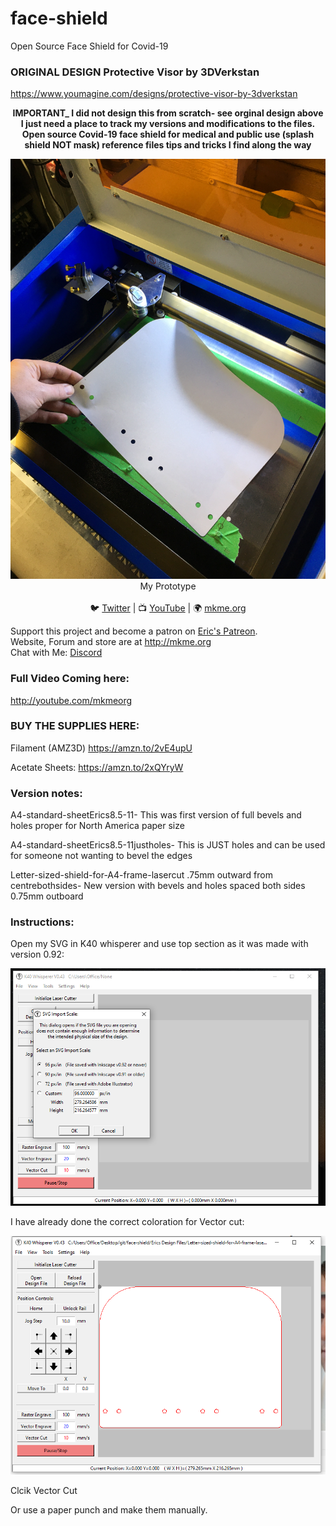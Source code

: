 # face-shield
Open Source Face Shield for Covid-19

### ORIGINAL DESIGN Protective Visor by 3DVerkstan 

 https://www.youmagine.com/designs/protective-visor-by-3dverkstan
 

<p align="center">
<b>IMPORTANT_ I did not design this from scratch- see orginal design above I just need a place to track my versions and modifications to the files. Open source Covid-19 face shield for medical and public use (splash shield NOT mask) reference files tips and tricks I find along the way</b><br>

 <p align="center"><img src="https://github.com/MKme/face-shield/blob/master/Photos/2.JPG"/>
My Prototype
  <br>
<br>🐦 <a href="https://twitter.com/mkmeorg">Twitter</a>
| 📺 <a href="https://www.youtube.com/mkmeorg">YouTube</a>
| 🌍 <a href="http://www.mkme.org">mkme.org</a><br>

Support this project and become a patron on <a href="http://mkme.org/patreon">Eric's Patreon</a>.<br>
Website, Forum and store are at http://mkme.org <br>
Chat with Me: <a href="https://discord.gg/j9S4Fgv">Discord</a></b>
</p>

### Full Video Coming here:
http://youtube.com/mkmeorg

### BUY THE SUPPLIES HERE:

Filament (AMZ3D) https://amzn.to/2vE4upU

Acetate Sheets: https://amzn.to/2xQYryW

### Version notes:
A4-standard-sheetErics8.5-11- This was first version of full bevels and holes proper for North America paper size

A4-standard-sheetErics8.5-11justholes- This is JUST holes and can be used for someone not wanting to bevel the edges

Letter-sized-shield-for-A4-frame-lasercut .75mm outward from centrebothsides- New version with bevels and holes spaced both sides 0.75mm outboard

### Instructions:

Open my SVG in K40 whisperer and use top section as it was made with version 0.92:

 <p align="center"><img src="https://github.com/MKme/face-shield/blob/master/Photos/K40.PNG"/>

I have already done the correct coloration for Vector cut:

 <p align="center"><img src="https://github.com/MKme/face-shield/blob/master/Photos/3.PNG"/>
 
Clcik Vector Cut 

Or use a paper punch and make them manually. 




